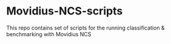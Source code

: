 # Movidius-NCS-scripts
This repo contains set of scripts for the running classification &amp; benchmarking with Movidius NCS
